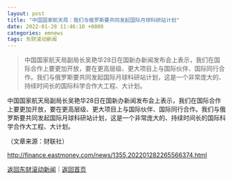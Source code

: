 ```yaml
---
layout: post
title: "中国国家航天局：我们与俄罗斯要共同发起国际月球科研站计划"
date: 2022-01-28 11:46:10 +0800
categories: emnews
tags: 东财滚动新闻
---
```

> 中国国家航天局副局长吴艳华28日在国新办新闻发布会上表示，我们在国际合作上要更加开放，要在更高层级、更大项目上与国际伙伴、国际同行合作。我们与俄罗斯要共同发起国际月球科研站计划，这是一个非常庞大的、持续时间长的国际科学合作大工程、大计划。

<p>中国国家航天局副局长吴艳华28日在国新办新闻发布会上表示，我们在国际合作上要更加开放，要在更高层级、更大项目上与国际伙伴、国际同行合作。我们与俄罗斯要共同发起国际月球科研站计划，这是一个非常庞大的、持续时间长的国际科学合作大工程、大计划。</p><p class="em_media">（文章来源：财联社）</p>

<http://finance.eastmoney.com/news/1355,202201282265566374.html>

[返回东财滚动新闻](//finews.withounder.com/emnews/)｜[返回首页](//finews.withounder.com/)